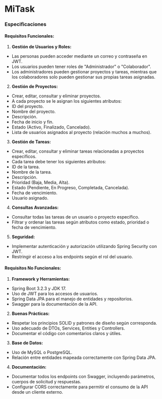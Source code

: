 # MiTask 

### **Especificaciones**

#### **Requisitos Funcionales:**

1.  **Gestión de Usuarios y Roles:**

-   Las personas pueden acceder mediante un correo y contraseña en JWT.
-   Los usuarios pueden tener roles de "Administrador" o "Colaborador".
-   Los administradores pueden gestionar proyectos y tareas, mientras que los colaboradores solo pueden gestionar sus propias tareas asignadas.

2.  **Gestión de Proyectos:**

-   Crear, editar, consultar y eliminar proyectos.
-   A cada proyecto se le asignan los siguientes atributos:
-   ID del proyecto.
-   Nombre del proyecto.
-   Descripción.
-   Fecha de inicio y fin.
-   Estado (Activo, Finalizado, Cancelado).
-   Lista de usuarios asignados al proyecto (relación muchos a muchos).

3.  **Gestión de Tareas:**

-   Crear, editar, consultar y eliminar tareas relacionadas a proyectos específicos.
-   Cada tarea debe tener los siguientes atributos:
-   ID de la tarea.
-   Nombre de la tarea.
-   Descripción.
-   Prioridad (Baja, Media, Alta).
-   Estado (Pendiente, En Progreso, Completada, Cancelada).
-   Fecha de vencimiento.
-   Usuario asignado.

4.  **Consultas Avanzadas:**

-   Consultar todas las tareas de un usuario o proyecto específico.
-   Filtrar y ordenar las tareas según atributos como estado, prioridad o fecha de vencimiento.

5.  **Seguridad:**

-   Implementar autenticación y autorización utilizando Spring Security con JWT.
-   Restringir el acceso a los endpoints según el rol del usuario.

#### **Requisitos No Funcionales:**

1.  **Framework y Herramientas:**

-   Spring Boot 3.2.3 y JDK 17.
-   Uso de JWT para los accesos de usuarios.
-   Spring Data JPA para el manejo de entidades y repositorios.
-   Swagger para la documentación de la API.

2.  **Buenas Prácticas:**

-   Respetar los principios SOLID y patrones de diseño según corresponda.
-   Uso adecuado de DTOs, Services, Entities y Controllers.
-   Documentar el código con comentarios claros y útiles.

3.  **Base de Datos:**

-   Uso de MySQL o PostgreSQL.
-   Relación entre entidades mapeada correctamente con Spring Data JPA.

4.  **Documentación:**

-   Documentar todos los endpoints con Swagger, incluyendo parámetros, cuerpos de solicitud y respuestas.
-   Configurar CORS correctamente para permitir el consumo de la API desde un cliente externo.

